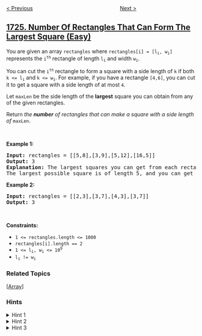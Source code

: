 <!--|This file generated by command(leetcode description); DO NOT EDIT.    |-->
<!--+----------------------------------------------------------------------+-->
<!--|@author    awesee <openset.wang@gmail.com>                           |-->
<!--|@link      https://github.com/awesee                                 |-->
<!--|@home      https://github.com/awesee/leetcode                        |-->
<!--+----------------------------------------------------------------------+-->

[< Previous](../checking-existence-of-edge-length-limited-paths-ii "Checking Existence of Edge Length Limited Paths II")
　　　　　　　　　　　　　　　　
[Next >](../tuple-with-same-product "Tuple with Same Product")

## [1725. Number Of Rectangles That Can Form The Largest Square (Easy)](https://leetcode.com/problems/number-of-rectangles-that-can-form-the-largest-square "可以形成最大正方形的矩形数目")

<p>You are given an array <code>rectangles</code> where <code>rectangles[i] = [l<sub>i</sub>, w<sub>i</sub>]</code> represents the <code>i<sup>th</sup></code> rectangle of length <code>l<sub>i</sub></code> and width <code>w<sub>i</sub></code>.</p>

<p>You can cut the <code>i<sup>th</sup></code> rectangle to form a square with a side length of <code>k</code> if both <code>k &lt;= l<sub>i</sub></code> and <code>k &lt;= w<sub>i</sub></code>. For example, if you have a rectangle <code>[4,6]</code>, you can cut it to get a square with a side length of at most <code>4</code>.</p>

<p>Let <code>maxLen</code> be the side length of the <strong>largest</strong> square you can obtain from any of the given rectangles.</p>

<p>Return <em>the <strong>number</strong> of rectangles that can make a square with a side length of </em><code>maxLen</code>.</p>

<p>&nbsp;</p>
<p><strong>Example 1:</strong></p>

<pre>
<strong>Input:</strong> rectangles = [[5,8],[3,9],[5,12],[16,5]]
<strong>Output:</strong> 3
<strong>Explanation:</strong> The largest squares you can get from each rectangle are of lengths [5,3,5,5].
The largest possible square is of length 5, and you can get it out of 3 rectangles.
</pre>

<p><strong>Example 2:</strong></p>

<pre>
<strong>Input:</strong> rectangles = [[2,3],[3,7],[4,3],[3,7]]
<strong>Output:</strong> 3
</pre>

<p>&nbsp;</p>
<p><strong>Constraints:</strong></p>

<ul>
	<li><code>1 &lt;= rectangles.length &lt;= 1000</code></li>
	<li><code>rectangles[i].length == 2</code></li>
	<li><code>1 &lt;= l<sub>i</sub>, w<sub>i</sub> &lt;= 10<sup>9</sup></code></li>
	<li><code>l<sub>i</sub> != w<sub>i</sub></code></li>
</ul>

### Related Topics
  [[Array](../../tag/array/README.md)]

### Hints
<details>
<summary>Hint 1</summary>
What is the length of the largest square the can be cut out of some rectangle? It'll be equal to min(rectangle.length, rectangle.width). Replace each rectangle with this value.
</details>

<details>
<summary>Hint 2</summary>
Calculate maxSize by iterating over the given rectangles and maximizing the answer with their values denoted in the first hint.
</details>

<details>
<summary>Hint 3</summary>
Then iterate again on the rectangles and calculate the number whose values = maxSize.
</details>
